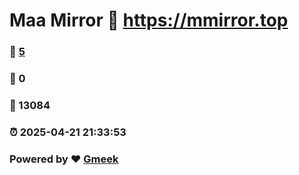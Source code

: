 # Maa Mirror :link: https://mmirror.top 
### :page_facing_up: [5](https://mmirror.top/tag.html) 
### :speech_balloon: 0 
### :hibiscus: 13084 
### :alarm_clock: 2025-04-21 21:33:53 
### Powered by :heart: [Gmeek](https://github.com/Meekdai/Gmeek)
